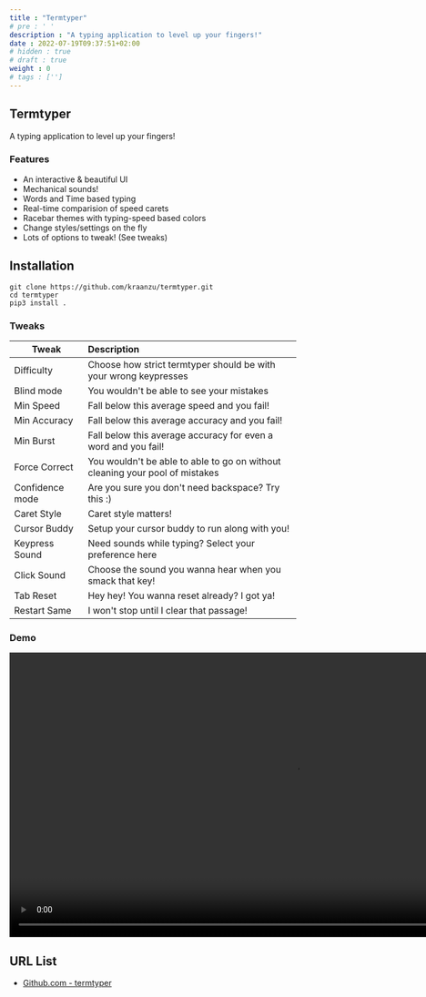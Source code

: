 ```yaml
---
title : "Termtyper"
# pre : ' '
description : "A typing application to level up your fingers!"
date : 2022-07-19T09:37:51+02:00
# hidden : true
# draft : true
weight : 0
# tags : ['']
---
```


## Termtyper

A typing application to level up your fingers!

### Features

* An interactive & beautiful UI
* Mechanical sounds!
* Words and Time based typing
* Real-time comparision of speed carets
* Racebar themes with typing-speed based colors
* Change styles/settings on the fly
* Lots of options to tweak! (See tweaks)

## Installation

```plain
git clone https://github.com/kraanzu/termtyper.git
cd termtyper
pip3 install .
```

### Tweaks

| Tweak           | Description                                                                  |
| --------------- | :--------------------------------------------------------------------------- |
| Difficulty      | Choose how strict termtyper should be with your wrong keypresses             |
| Blind mode      | You wouldn't be able to see your mistakes                                    |
| Min Speed       | Fall below this average speed and you fail!                                  |
| Min Accuracy    | Fall below this average accuracy and you fail!                               |
| Min Burst       | Fall below this average accuracy for even a word and you fail!               |
| Force Correct   | You wouldn't be able to able to go on without cleaning your pool of mistakes |
| Confidence mode | Are you sure you don't need backspace? Try this :)                           |
| Caret Style     | Caret style matters!                                                         |
| Cursor Buddy    | Setup your cursor buddy to run along with you!                               |
| Keypress Sound  | Need sounds while typing? Select your preference here                        |
| Click Sound     | Choose the sound you wanna hear when you smack that key!                     |
| Tab Reset       | Hey hey! You wanna reset already? I got ya!                                  |
| Restart Same    | I won't stop until I clear that passage!                                     |

### Demo

<video controls width="1000">
    <source src="images/demo.mp4"
            type="video/mp4">
    Sorry, your browser doesn't support embedded videos.
</video>

## URL List

* [Github.com - termtyper](https://github.com/kraanzu/termtyper)
